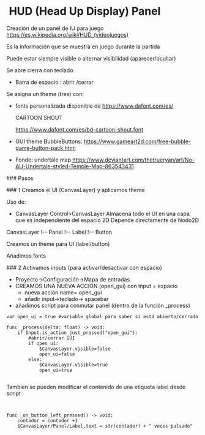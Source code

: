 #  HUD (Head Up Display) Panel 

Creación de un panel de IU para juego https://es.wikipedia.org/wiki/HUD_(videojuegos)

Es la información que se muestra en juego durante la partida 

Puede estar siempre visible o alternar visibilidad (aparecer/ocultar)


Se abre cierra con teclado:

* Barra de espacio : abrir /cerrar

Se asigna un theme (tres) con: 

- fonts personalizada  disponible de https://www.dafont.com/es/

  CARTOON SHOUT

  https://www.dafont.com/es/bd-cartoon-shout.font

- GUI theme BubbleButtons: https://www.gameart2d.com/free-bubble-game-button-pack.html

- Fondo: undertale map https://www.deviantart.com/thetrueryan/art/No-AU-Undertale-styled-Temple-Map-863543431





### Pasos 

### 1 Creamos el UI (CanvasLayer) y aplicamos theme 




Uso de: 

* CanvasLayer
  Control>CanvasLayer
  Almacena todo el UI en una capa que es independiente del espacio 2D
  Depende directamente de Nodo2D

CanvasLayer
!-- Panel 
  !-- Label
  !-- Button 


Creamos un theme para UI (label/button)

Añadimos fonts 





### 2 Activamos inputs (para activar/desactivar con espacio)

- Proyecto->Configuración->Mapa de entradas 
- CREAMOS UNA NUEVA ACCION (open_gui) con Input = espacio
  - nueva acción name= open_gui
  - añadir input->teclado-> spacebar
- añadimos script para conmutar panel (dentro de la función _process)

```
var open_ui = true #variable global para saber si está abierto/cerrado

func _process(delta: float) -> void:
	if Input.is_action_just_pressed("open_gui"):
		#abrir/cerrar GUI
		if open_ui:
			$CanvasLayer.visible=false
			open_ui=false
		else:
			$CanvasLayer.visible=true
			open_ui=true


```



Tambien se pueden modificar el contenido de una etiqueta label desde script 

```


func _on_button_left_pressed() -> void:
	contador = contador +1 
	$CanvasLayer/Panel/Label.text = str(contador) + " veces pulsado"
	

```
